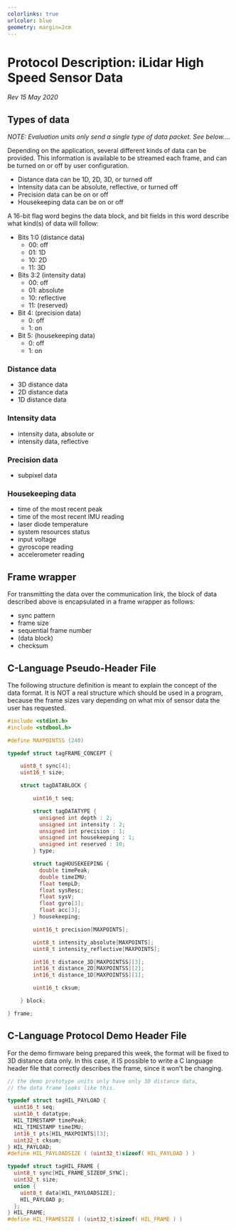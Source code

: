 ```yaml
---
colorlinks: true
urlcolor: blue
geometry: margin=2cm
---
```


# Protocol Description: iLidar High Speed Sensor Data

_Rev 15 May 2020_

## Types of data

*NOTE: Evaluation units only send a single type of data packet.  See
below....*

Depending on the application, several different kinds of data can be
provided.  This information is available to be streamed each frame, and 
can be turned on or off by user configuration.  

  * Distance data can be 1D, 2D, 3D, or turned off
  * Intensity data can be absolute, reflective, or turned off
  * Precision data can be on or off
  * Housekeeping data can be on or off

A 16-bit flag word begins the data block, and bit fields in this word 
describe what kind(s) of data will follow:

  * Bits 1:0 (distance data)
    - 00:  off
    - 01:  1D
    - 10:  2D
    - 11:  3D
  * Bits 3:2 (intensity data)
    - 00:  off
    - 01:  absolute
    - 10:  reflective
    - 11:  (reserved)
  * Bit 4: (precision data)
    - 0: off
    - 1: on
  * Bit 5: (housekeeping data)
    - 0: off
    - 1: on

### Distance data

  * 3D distance data
  * 2D distance data
  * 1D distance data

### Intensity data

  * intensity data, absolute or 
  * intensity data, reflective

### Precision data

  * subpixel data

### Housekeeping data

  * time of the most recent peak
  * time of the most recent IMU reading
  * laser diode temperature
  * system resources status
  * input voltage
  * gyroscope reading
  * accelerometer reading

## Frame wrapper

For transmitting the data over the communication link, the block of data described above 
is encapsulated in a frame wrapper as follows:

  * sync pattern
  * frame size
  * sequential frame number
  * (data block)
  * checksum

## C-Language Pseudo-Header File

The following structure definition is meant to explain the concept of the data format.
It is NOT a real structure which should be used in a program, because the frame sizes 
vary depending on what mix of sensor data the user has requested.


```c
#include <stdint.h>
#include <stdbool.h>

#define MAXPOINTSS (240)

typedef struct tagFRAME_CONCEPT {

    uint8_t sync[4];
    uint16_t size;

    struct tagDATABLOCK {

        uint16_t seq;

        struct tagDATATYPE {
          unsigned int depth : 2;
          unsigned int intensity : 2;
          unsigned int precision : 1;
          unsigned int housekeeping : 1;
          unsigned int reserved : 10;
        } type;

        struct tagHOUSEKEEPING {
          double timePeak;
          double timeIMU;
          float tempLD;
          float sysResc;
          float sysV;
          float gyro[3];
          float acc[3];
        } housekeeping;

        uint16_t precision[MAXPOINTS];

        uint8_t intensity_absolute[MAXPOINTS];
        uint8_t intensity_reflective[MAXPOINTS];

        int16_t distance_3D[MAXPOINTSS][3];
        int16_t distance_2D[MAXPOINTSS][2];
        int16_t distance_1D[MAXPOINTSS][1];

        uint16_t cksum;

    } block;

} frame;
```

## C-Language Protocol Demo Header File

For the demo firmware being prepared this week, the format will be fixed
to 3D distance data only.  In this case, it IS possible to write a
C language header file that correctly describes the frame, since it
won't be changing.


```c
// the demo prototype units only have only 3D distance data,
// the data frame looks like this.

typedef struct tagHIL_PAYLOAD {
  uint16_t seq;
  uint16_t datatype;
  HIL_TIMESTAMP timePeak;
  HIL_TIMESTAMP timeIMU;
  int16_t pts[HIL_MAXPOINTS][3];
  uint32_t cksum;
} HIL_PAYLOAD;
#define HIL_PAYLOADSIZE ( (uint32_t)sizeof( HIL_PAYLOAD ) )

typedef struct tagHIL_FRAME {
  uint8_t sync[HIL_FRAME_SIZEOF_SYNC];
  uint32_t size;
  union {
    uint8_t data[HIL_PAYLOADSIZE];
    HIL_PAYLOAD p;
  };
} HIL_FRAME;
#define HIL_FRAMESIZE ( (uint32_t)sizeof( HIL_FRAME ) )
```




